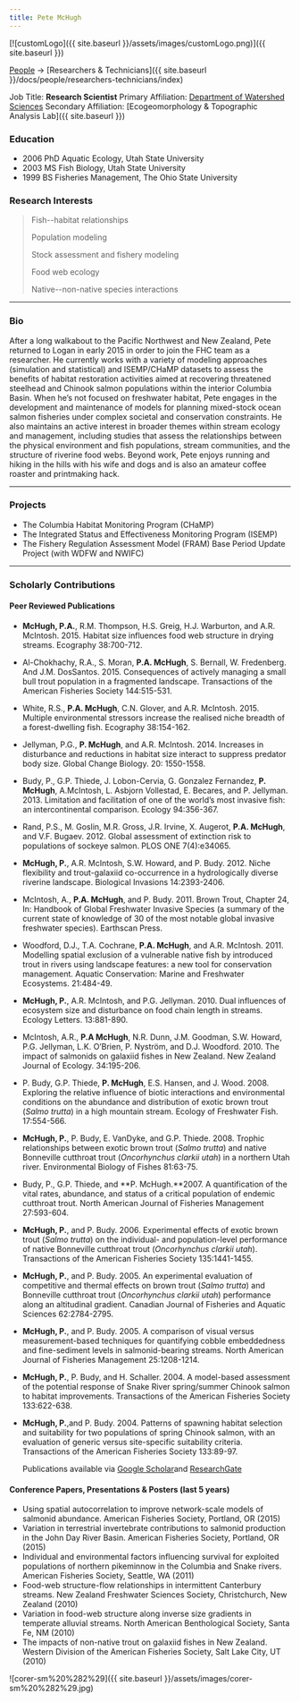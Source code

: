 ```yaml
---
title: Pete McHugh
---
```


[![customLogo]({{ site.baseurl }}/assets/images/customLogo.png)]({{ site.baseurl }})

[People]({{site.baseurl}}/docs/people/index) -> [Researchers & Technicians]({{ site.baseurl }}/docs/people/researchers-technicians/index)

Job Title: **Research Scientist**
Primary Affiliation: [Department of Watershed Sciences](http://www.cnr.usu.edu/wats)
Secondary Affiliation: [Ecogeomorphology & Topographic Analysis Lab]({{ site.baseurl }})

### Education

- 2006 PhD Aquatic Ecology, Utah State University
- 2003 MS Fish Biology, Utah State University
- 1999 BS Fisheries Management, The Ohio State University

### Research Interests

> Fish--habitat relationships
>
> Population modeling
>
> Stock assessment and fishery modeling
>
> Food web ecology
>
> Native--non-native species interactions

------

### Bio

After a long walkabout to the Pacific Northwest and New Zealand, Pete returned to Logan in early 2015 in order to join the FHC team as a researcher. He currently works with a variety of modeling approaches (simulation and statistical) and ISEMP/CHaMP datasets to assess the benefits of habitat restoration activities aimed at recovering threatened steelhead and Chinook salmon populations within the interior Columbia Basin. When he’s not focused on freshwater habitat, Pete engages in the development and maintenance of models for planning mixed-stock ocean salmon fisheries under complex societal and conservation constraints. He also maintains an active interest in broader themes within stream ecology and management, including studies that assess the relationships between the physical environment and fish populations, stream communities, and the structure of riverine food webs. Beyond work, Pete enjoys running and hiking in the hills with his wife and dogs and is also an amateur coffee roaster and printmaking hack.

------

### Projects

- The Columbia Habitat Monitoring Program (CHaMP)
- The Integrated Status and Effectiveness Monitoring Program (ISEMP)
- The Fishery Regulation Assessment Model (FRAM) Base Period Update Project (with WDFW and NWIFC)

------

### Scholarly Contributions

#### Peer Reviewed Publications

- **McHugh, P.A.**, R.M. Thompson, H.S. Greig, H.J. Warburton, and A.R. McIntosh. 2015. Habitat size influences food web structure in drying streams. Ecography 38:700-712.
- Al-Chokhachy, R.A., S. Moran, **P.A. McHugh**, S. Bernall, W. Fredenberg. And J.M. DosSantos. 2015. Consequences of actively managing a small bull trout population in a fragmented landscape. Transactions of the American Fisheries Society 144:515-531.
- White, R.S., **P.A. McHugh**, C.N. Glover, and A.R. McIntosh. 2015. Multiple environmental stressors increase the realised niche breadth of a forest-dwelling fish. Ecography 38:154-162.
- Jellyman, P.G., **P. McHugh**, and A.R. McIntosh. 2014. Increases in disturbance and reductions in habitat size interact to suppress predator body size. Global Change Biology. 20: 1550-1558.
- Budy, P., G.P. Thiede, J. Lobon-Cervia, G. Gonzalez Fernandez, **P. McHugh**, A.McIntosh, L. Asbjorn Vollestad, E. Becares, and P. Jellyman. 2013. Limitation and facilitation of one of the world’s most invasive fish: an intercontinental comparison. Ecology 94:356-367.
- Rand, P.S., M. Goslin, M.R. Gross, J.R. Irvine, X. Augerot, **P.A. McHugh**, and V.F. Bugaev. 2012. Global assessment of extinction risk to populations of sockeye salmon. PLOS ONE 7(4):e34065.
- **McHugh, P.**, A.R. McIntosh, S.W. Howard, and P. Budy. 2012. Niche flexibility and trout-galaxiid co-occurrence in a hydrologically diverse riverine landscape. Biological Invasions 14:2393-2406.
- McIntosh, A., **P.A. McHugh**, and P. Budy. 2011. Brown Trout, Chapter 24, In: Handbook of Global Freshwater Invasive Species (a summary of the current state of knowledge of 30 of the most notable global invasive freshwater species). Earthscan Press.
- Woodford, D.J., T.A. Cochrane, **P.A. McHugh**, and A.R. McIntosh. 2011. Modelling spatial exclusion of a vulnerable native fish by introduced trout in rivers using landscape features: a new tool for conservation management. Aquatic Conservation: Marine and Freshwater Ecosystems. 21:484-49.
- **McHugh, P.**, A.R. McIntosh, and P.G. Jellyman. 2010. Dual influences of ecosystem size and disturbance on food chain length in streams. Ecology Letters. 13:881-890.
- McIntosh, A.R., **P.A McHugh**, N.R. Dunn, J.M. Goodman, S.W. Howard, P.G. Jellyman, L.K. O’Brien, P. Nyström, and D.J. Woodford. 2010. The impact of salmonids on galaxiid fishes in New Zealand. New Zealand Journal of Ecology. 34:195-206. 
- P. Budy, G.P. Thiede, **P. McHugh**, E.S. Hansen, and J. Wood. 2008. Exploring the relative influence of biotic interactions and environmental conditions on the abundance and distribution of exotic brown trout (*Salmo trutta*) in a high mountain stream. Ecology of Freshwater Fish. 17:554-566.
- **McHugh, P.**, P. Budy, E. VanDyke, and G.P. Thiede. 2008. Trophic relationships between exotic brown trout (*Salmo trutta*) and native Bonneville cutthroat trout (*Oncorhynchus clarkii utah*) in a northern Utah river. Environmental Biology of Fishes 81:63-75.
- Budy, P., G.P. Thiede, and **P. McHugh.**2007. A quantification of the vital rates, abundance, and status of a critical population of endemic cutthroat trout. North American Journal of Fisheries Management 27:593-604. 
- **McHugh, P.**, and P. Budy. 2006. Experimental effects of exotic brown trout (*Salmo trutta*) on the individual- and population-level performance of native Bonneville cutthroat trout (*Oncorhynchus clarkii utah*). Transactions of the American Fisheries Society 135:1441-1455.
- **McHugh, P.**, and P. Budy. 2005. An experimental evaluation of competitive and thermal effects on brown trout (*Salmo trutta*) and Bonneville cutthroat trout (*Oncorhynchus clarkii utah*) performance along an altitudinal gradient. Canadian Journal of Fisheries and Aquatic Sciences 62:2784-2795.
- **McHugh, P.**, and P. Budy. 2005. A comparison of visual versus measurement-based techniques for quantifying cobble embeddedness and fine-sediment levels in salmonid-bearing streams. North American Journal of Fisheries Management 25:1208-1214.
- **McHugh, P.**, P. Budy, and H. Schaller. 2004. A model-based assessment of the potential response of Snake River spring/summer Chinook salmon to habitat improvements. Transactions of the American Fisheries Society 133:622-638.
- **McHugh, P.**,and P. Budy. 2004. Patterns of spawning habitat selection and suitability for two populations of spring Chinook salmon, with an evaluation of generic versus site-specific suitability criteria. Transactions of the American Fisheries Society 133:89-97.

   Publications available via [Google Scholar](https://scholar.google.com/citations?user=OE2iKuUAAAAJ&hl=en)and [ResearchGate](https://www.researchgate.net/profile/Peter_Mchugh2)

#### Conference Papers, Presentations & Posters (last 5 years)

- Using spatial autocorrelation to improve network-scale models of salmonid abundance. American Fisheries Society, Portland, OR (2015)
- Variation in terrestrial invertebrate contributions to salmonid production in the John Day River Basin. American Fisheries Society, Portland, OR (2015)
- Individual and environmental factors influencing survival for exploited populations of northern pikeminnow in the Columbia and Snake rivers. American Fisheries Society, Seattle, WA (2011)
- Food-web structure-flow relationships in intermittent Canterbury streams. New Zealand Freshwater Sciences Society, Christchurch, New Zealand (2010)
- Variation in food-web structure along inverse size gradients in temperate alluvial streams. North American Benthological Society, Santa Fe, NM (2010)
- The impacts of non-native trout on galaxiid fishes in New Zealand. Western Division of the American Fisheries Society, Salt Lake City, UT (2010)

![corer-sm%20%282%29]({{ site.baseurl }}/assets/images/corer-sm%20%282%29.jpg)

